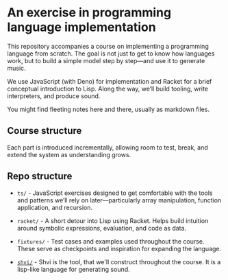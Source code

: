 # An exercise in programming language implementation

This repository accompanies a course on implementing a programming language from scratch. The goal is not just to get to know how languages work, but to build a simple model step by step—and use it to generate music.

We use JavaScript (with Deno) for implementation and Racket for a brief conceptual introduction to Lisp. Along the way, we’ll build tooling, write interpreters, and produce sound.

You might find fleeting notes here and there, usually as markdown files.

## Course structure

Each part is introduced incrementally, allowing room to test, break, and extend the system as understanding grows.

## Repo structure

- `ts/` - JavaScript exercises designed to get comfortable with the tools and patterns we’ll rely on later—particularly array manipulation, function application, and recursion.

- `racket/` - A short detour into Lisp using Racket. Helps build intuition around symbolic expressions, evaluation, and code as data.

- `fixtures/` - Test cases and examples used throughout the course. These serve as checkpoints and inspiration for expanding the language.

- [`shvi/`](./shvi/) - Shvi is the tool, that we'll construct throughout the course. It is a lisp-like language for generating sound.
